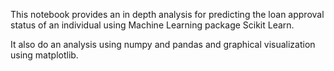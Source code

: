 This notebook provides an in depth analysis for predicting the loan approval status of an individual using Machine Learning package Scikit Learn.

It also do an analysis using numpy and pandas and graphical visualization using matplotlib.

